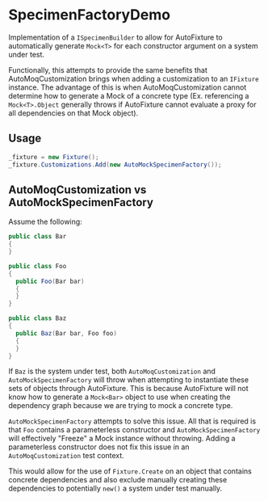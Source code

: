 # SpecimenFactoryDemo
Implementation of a `ISpecimenBuilder` to allow for AutoFixture to automatically generate `Mock<T>` for each constructor argument on a system under test.

Functionally, this attempts to provide the same benefits that AutoMoqCustomization brings when adding a customization to an `IFixture` instance. The advantage of this is when AutoMoqCustomization cannot determine how to generate a Mock of a concrete type (Ex. referencing a `Mock<T>.Object` generally throws if AutoFixture cannot evaluate a proxy for all dependencies on that Mock object).

## Usage
```csharp
_fixture = new Fixture();  
_fixture.Customizations.Add(new AutoMockSpecimenFactory());
```

## AutoMoqCustomization vs AutoMockSpecimenFactory
Assume the following: 
```csharp
public class Bar
{
}

public class Foo
{
  public Foo(Bar bar)
  {
  }
}

public class Baz
{
  public Baz(Bar bar, Foo foo)
  {
  }
}
```
If `Baz` is the system under test, both `AutoMoqCustomization` and `AutoMockSpecimenFactory` will throw when attempting to instantiate these sets of objects through AutoFixture. This is because AutoFixture will not know how to generate a `Mock<Bar>` object to use when creating the dependency graph because we are trying to mock a concrete type.

`AutoMockSpecimenFactory` attempts to solve this issue. All that is required is that `Foo` contains a parameterless constructor and `AutoMockSpecimenFactory` will effectively "Freeze" a Mock instance without throwing. Adding a parameterless constructor does not fix this issue in an `AutoMoqCustomization` test context.

This would allow for the use of `Fixture.Create` on an object that contains concrete dependencies and also exclude manually creating these dependencies to potentially `new()` a system under test manually.
